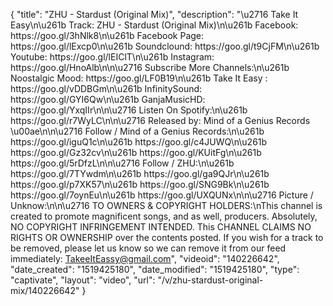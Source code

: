 {
    "title": "ZHU - Stardust (Original Mix)",
    "description": "\u2716 Take It Easy\n\u261b Track: ZHU - Stardust (Original Mix)\n\u261b Facebook: https:\/\/goo.gl\/3hNlk8\n\u261b Facebook Page: https:\/\/goo.gl\/lExcp0\n\u261b Soundclound: https:\/\/goo.gl\/t9CjFM\n\u261b Youtube: https:\/\/goo.gl\/lEIClT\n\u261b Instagram: https:\/\/goo.gl\/HnoAlb\n\n\u2716 Subscribe More Channels:\n\u261b Noostalgic Mood: https:\/\/goo.gl\/LF0B19\n\u261b Take It Easy : https:\/\/goo.gl\/vDDBGm\n\u261b InfinitySound: https:\/\/goo.gl\/GYI6Qw\n\u261b GanjaMusicHD: https:\/\/goo.gl\/YxqIIr\n\n\u2716 Listen On Spotify:\n\u261b https:\/\/goo.gl\/r7WyLC\n\n\u2716 Released by: Mind of a Genius Records \u00ae\n\n\u2716 Follow \/ Mind of a Genius Records:\n\u261b https:\/\/goo.gl\/iguQ1c\n\u261b https:\/\/goo.gl\/c4JUWQ\n\u261b https:\/\/goo.gl\/Gz32cv\n\u261b https:\/\/goo.gl\/KUitFg\n\u261b https:\/\/goo.gl\/5rDfzL\n\n\u2716 Follow \/ ZHU:\n\u261b https:\/\/goo.gl\/7TYwdm\n\u261b https:\/\/goo.gl\/ga9QJr\n\u261b https:\/\/goo.gl\/p7XK57\n\u261b https:\/\/goo.gl\/SNG9Bk\n\u261b https:\/\/goo.gl\/7oynEu\n\u261b https:\/\/goo.gl\/UXQUNx\n\n\u2716 Picture \/ Unknow:\n\n\u2716 TO OWNERS & COPYRIGHT HOLDERS:\nThis channel is created to promote magnificent songs, and as well, producers. Absolutely, NO COPYRIGHT INFRINGEMENT INTENDED. This CHANNEL CLAIMS NO RIGHTS OR OWNERSHIP over the contents posted. If you wish for a track to be removed, please let us know so we can remove it from our feed immediately: TakeeItEassy@gmail.com",
    "videoid": "140226642",
    "date_created": "1519425180",
    "date_modified": "1519425180",
    "type": "captivate",
    "layout": "video",
    "url": "\/v\/zhu-stardust-original-mix\/140226642"
}